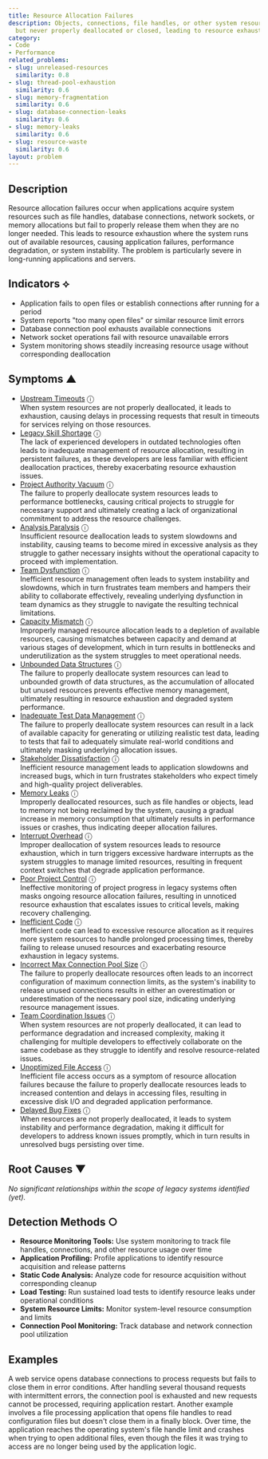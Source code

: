 ```yaml
---
title: Resource Allocation Failures
description: Objects, connections, file handles, or other system resources are allocated
  but never properly deallocated or closed, leading to resource exhaustion.
category:
- Code
- Performance
related_problems:
- slug: unreleased-resources
  similarity: 0.8
- slug: thread-pool-exhaustion
  similarity: 0.6
- slug: memory-fragmentation
  similarity: 0.6
- slug: database-connection-leaks
  similarity: 0.6
- slug: memory-leaks
  similarity: 0.6
- slug: resource-waste
  similarity: 0.6
layout: problem
---
```


## Description

Resource allocation failures occur when applications acquire system resources such as file handles, database connections, network sockets, or memory allocations but fail to properly release them when they are no longer needed. This leads to resource exhaustion where the system runs out of available resources, causing application failures, performance degradation, or system instability. The problem is particularly severe in long-running applications and servers.


## Indicators ⟡

- Application fails to open files or establish connections after running for a period
- System reports "too many open files" or similar resource limit errors
- Database connection pool exhausts available connections
- Network socket operations fail with resource unavailable errors
- System monitoring shows steadily increasing resource usage without corresponding deallocation


## Symptoms ▲

- [Upstream Timeouts](upstream-timeouts.md) <span class="info-tooltip" title="Confidence: 0.630, Strength: 0.819">ⓘ</span>
<br/>  When system resources are not properly deallocated, it leads to exhaustion, causing delays in processing requests that result in timeouts for services relying on those resources.
- [Legacy Skill Shortage](legacy-skill-shortage.md) <span class="info-tooltip" title="Confidence: 0.575, Strength: 0.827">ⓘ</span>
<br/>  The lack of experienced developers in outdated technologies often leads to inadequate management of resource allocation, resulting in persistent failures, as these developers are less familiar with efficient deallocation practices, thereby exacerbating resource exhaustion issues.
- [Project Authority Vacuum](project-authority-vacuum.md) <span class="info-tooltip" title="Confidence: 0.449, Strength: 0.832">ⓘ</span>
<br/>  The failure to properly deallocate system resources leads to performance bottlenecks, causing critical projects to struggle for necessary support and ultimately creating a lack of organizational commitment to address the resource challenges.
- [Analysis Paralysis](analysis-paralysis.md) <span class="info-tooltip" title="Confidence: 0.415, Strength: 0.862">ⓘ</span>
<br/>  Insufficient resource deallocation leads to system slowdowns and instability, causing teams to become mired in excessive analysis as they struggle to gather necessary insights without the operational capacity to proceed with implementation.
- [Team Dysfunction](team-dysfunction.md) <span class="info-tooltip" title="Confidence: 0.399, Strength: 0.852">ⓘ</span>
<br/>  Inefficient resource management often leads to system instability and slowdowns, which in turn frustrates team members and hampers their ability to collaborate effectively, revealing underlying dysfunction in team dynamics as they struggle to navigate the resulting technical limitations.
- [Capacity Mismatch](capacity-mismatch.md) <span class="info-tooltip" title="Confidence: 0.387, Strength: 0.812">ⓘ</span>
<br/>  Improperly managed resource allocation leads to a depletion of available resources, causing mismatches between capacity and demand at various stages of development, which in turn results in bottlenecks and underutilization as the system struggles to meet operational needs.
- [Unbounded Data Structures](unbounded-data-structures.md) <span class="info-tooltip" title="Confidence: 0.384, Strength: 0.916">ⓘ</span>
<br/>  The failure to properly deallocate system resources can lead to unbounded growth of data structures, as the accumulation of allocated but unused resources prevents effective memory management, ultimately resulting in resource exhaustion and degraded system performance.
- [Inadequate Test Data Management](inadequate-test-data-management.md) <span class="info-tooltip" title="Confidence: 0.375, Strength: 0.840">ⓘ</span>
<br/>  The failure to properly deallocate system resources can result in a lack of available capacity for generating or utilizing realistic test data, leading to tests that fail to adequately simulate real-world conditions and ultimately masking underlying allocation issues.
- [Stakeholder Dissatisfaction](stakeholder-dissatisfaction.md) <span class="info-tooltip" title="Confidence: 0.374, Strength: 0.875">ⓘ</span>
<br/>  Inefficient resource management leads to application slowdowns and increased bugs, which in turn frustrates stakeholders who expect timely and high-quality project deliverables.
- [Memory Leaks](memory-leaks.md) <span class="info-tooltip" title="Confidence: 0.367, Strength: 0.837">ⓘ</span>
<br/>  Improperly deallocated resources, such as file handles or objects, lead to memory not being reclaimed by the system, causing a gradual increase in memory consumption that ultimately results in performance issues or crashes, thus indicating deeper allocation failures.
- [Interrupt Overhead](interrupt-overhead.md) <span class="info-tooltip" title="Confidence: 0.348, Strength: 0.797">ⓘ</span>
<br/>  Improper deallocation of system resources leads to resource exhaustion, which in turn triggers excessive hardware interrupts as the system struggles to manage limited resources, resulting in frequent context switches that degrade application performance.
- [Poor Project Control](poor-project-control.md) <span class="info-tooltip" title="Confidence: 0.340, Strength: 0.810">ⓘ</span>
<br/>  Ineffective monitoring of project progress in legacy systems often masks ongoing resource allocation failures, resulting in unnoticed resource exhaustion that escalates issues to critical levels, making recovery challenging.
- [Inefficient Code](inefficient-code.md) <span class="info-tooltip" title="Confidence: 0.338, Strength: 0.780">ⓘ</span>
<br/>  Inefficient code can lead to excessive resource allocation as it requires more system resources to handle prolonged processing times, thereby failing to release unused resources and exacerbating resource exhaustion in legacy systems.
- [Incorrect Max Connection Pool Size](incorrect-max-connection-pool-size.md) <span class="info-tooltip" title="Confidence: 0.323, Strength: 0.864">ⓘ</span>
<br/>  The failure to properly deallocate resources often leads to an incorrect configuration of maximum connection limits, as the system's inability to release unused connections results in either an overestimation or underestimation of the necessary pool size, indicating underlying resource management issues.
- [Team Coordination Issues](team-coordination-issues.md) <span class="info-tooltip" title="Confidence: 0.306, Strength: 0.832">ⓘ</span>
<br/>  When system resources are not properly deallocated, it can lead to performance degradation and increased complexity, making it challenging for multiple developers to effectively collaborate on the same codebase as they struggle to identify and resolve resource-related issues.
- [Unoptimized File Access](unoptimized-file-access.md) <span class="info-tooltip" title="Confidence: 0.303, Strength: 0.811">ⓘ</span>
<br/>  Inefficient file access occurs as a symptom of resource allocation failures because the failure to properly deallocate resources leads to increased contention and delays in accessing files, resulting in excessive disk I/O and degraded application performance.
- [Delayed Bug Fixes](delayed-bug-fixes.md) <span class="info-tooltip" title="Confidence: 0.303, Strength: 0.760">ⓘ</span>
<br/>  When resources are not properly deallocated, it leads to system instability and performance degradation, making it difficult for developers to address known issues promptly, which in turn results in unresolved bugs persisting over time.

## Root Causes ▼

*No significant relationships within the scope of legacy systems identified (yet).*

## Detection Methods ○

- **Resource Monitoring Tools:** Use system monitoring to track file handles, connections, and other resource usage over time
- **Application Profiling:** Profile applications to identify resource acquisition and release patterns
- **Static Code Analysis:** Analyze code for resource acquisition without corresponding cleanup
- **Load Testing:** Run sustained load tests to identify resource leaks under operational conditions
- **System Resource Limits:** Monitor system-level resource consumption and limits
- **Connection Pool Monitoring:** Track database and network connection pool utilization


## Examples

A web service opens database connections to process requests but fails to close them in error conditions. After handling several thousand requests with intermittent errors, the connection pool is exhausted and new requests cannot be processed, requiring application restart. Another example involves a file processing application that opens file handles to read configuration files but doesn't close them in a finally block. Over time, the application reaches the operating system's file handle limit and crashes when trying to open additional files, even though the files it was trying to access are no longer being used by the application logic.
